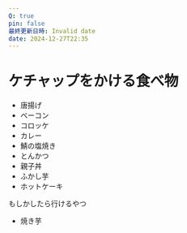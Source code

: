 ```yaml
---
Q: true
pin: false
最終更新日時: Invalid date
date: 2024-12-27T22:35
---
```

# ケチャップをかける食べ物

- 唐揚げ
- ベーコン
- コロッケ
- カレー
- 鯖の塩焼き
- とんかつ
- 親子丼
- ふかし芋
- ホットケーキ

もしかしたら行けるやつ

- 焼き芋